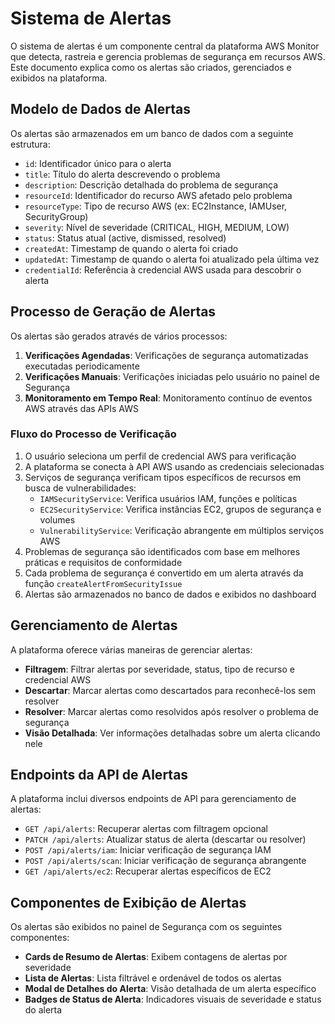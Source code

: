 # Sistema de Alertas

O sistema de alertas é um componente central da plataforma AWS Monitor que detecta, rastreia e gerencia problemas de segurança em recursos AWS. Este documento explica como os alertas são criados, gerenciados e exibidos na plataforma.

## Modelo de Dados de Alertas

Os alertas são armazenados em um banco de dados com a seguinte estrutura:

- `id`: Identificador único para o alerta
- `title`: Título do alerta descrevendo o problema
- `description`: Descrição detalhada do problema de segurança
- `resourceId`: Identificador do recurso AWS afetado pelo problema
- `resourceType`: Tipo de recurso AWS (ex: EC2Instance, IAMUser, SecurityGroup)
- `severity`: Nível de severidade (CRITICAL, HIGH, MEDIUM, LOW)
- `status`: Status atual (active, dismissed, resolved)
- `createdAt`: Timestamp de quando o alerta foi criado
- `updatedAt`: Timestamp de quando o alerta foi atualizado pela última vez
- `credentialId`: Referência à credencial AWS usada para descobrir o alerta

## Processo de Geração de Alertas

Os alertas são gerados através de vários processos:

1. **Verificações Agendadas**: Verificações de segurança automatizadas executadas periodicamente
2. **Verificações Manuais**: Verificações iniciadas pelo usuário no painel de Segurança
3. **Monitoramento em Tempo Real**: Monitoramento contínuo de eventos AWS através das APIs AWS

### Fluxo do Processo de Verificação

1. O usuário seleciona um perfil de credencial AWS para verificação
2. A plataforma se conecta à API AWS usando as credenciais selecionadas
3. Serviços de segurança verificam tipos específicos de recursos em busca de vulnerabilidades:
   - `IAMSecurityService`: Verifica usuários IAM, funções e políticas
   - `EC2SecurityService`: Verifica instâncias EC2, grupos de segurança e volumes
   - `VulnerabilityService`: Verificação abrangente em múltiplos serviços AWS
4. Problemas de segurança são identificados com base em melhores práticas e requisitos de conformidade
5. Cada problema de segurança é convertido em um alerta através da função `createAlertFromSecurityIssue`
6. Alertas são armazenados no banco de dados e exibidos no dashboard

## Gerenciamento de Alertas

A plataforma oferece várias maneiras de gerenciar alertas:

- **Filtragem**: Filtrar alertas por severidade, status, tipo de recurso e credencial AWS
- **Descartar**: Marcar alertas como descartados para reconhecê-los sem resolver
- **Resolver**: Marcar alertas como resolvidos após resolver o problema de segurança
- **Visão Detalhada**: Ver informações detalhadas sobre um alerta clicando nele

## Endpoints da API de Alertas

A plataforma inclui diversos endpoints de API para gerenciamento de alertas:

- `GET /api/alerts`: Recuperar alertas com filtragem opcional
- `PATCH /api/alerts`: Atualizar status de alerta (descartar ou resolver)
- `POST /api/alerts/iam`: Iniciar verificação de segurança IAM
- `POST /api/alerts/scan`: Iniciar verificação de segurança abrangente
- `GET /api/alerts/ec2`: Recuperar alertas específicos de EC2

## Componentes de Exibição de Alertas

Os alertas são exibidos no painel de Segurança com os seguintes componentes:

- **Cards de Resumo de Alertas**: Exibem contagens de alertas por severidade
- **Lista de Alertas**: Lista filtrável e ordenável de todos os alertas
- **Modal de Detalhes do Alerta**: Visão detalhada de um alerta específico
- **Badges de Status de Alerta**: Indicadores visuais de severidade e status do alerta 